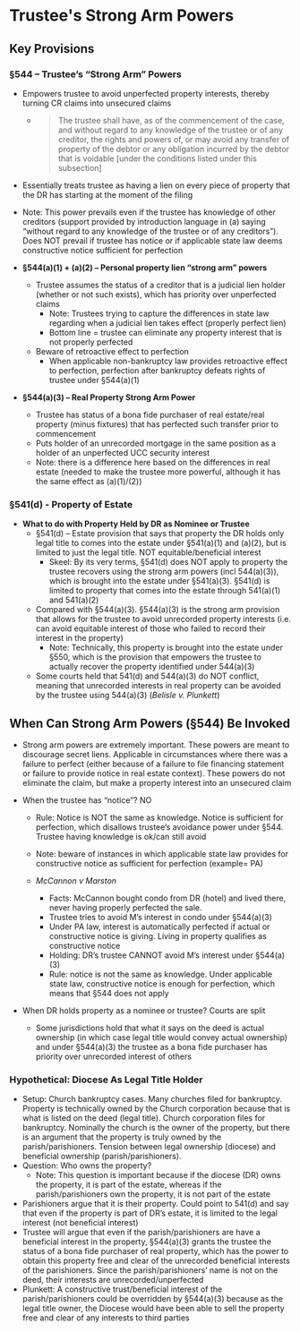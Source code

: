 # Trustee's Strong Arm Powers

## Key Provisions

### §544 – Trustee’s “Strong Arm” Powers

* Empowers trustee to avoid unperfected property interests, thereby turning CR claims into unsecured claims
  * > The trustee shall have, as of the commencement of the case, and without regard to any knowledge of the trustee or of any creditor, the rights and powers of, or may avoid any transfer of property of the debtor or any obligation incurred by the debtor that is voidable \[under the conditions listed under this subsection\]
* Essentially treats trustee as having a lien on every piece of property that the DR has starting at the moment of the filing
* Note: This power prevails even if the trustee has knowledge of other creditors (support provided by introduction language in (a) saying “without regard to any knowledge of the trustee or of any creditors”). Does NOT prevail if trustee has notice or if applicable state law deems constructive notice sufficient for perfection

* **§544(a)(1) + (a)(2) – Personal property lien “strong arm” powers**
  * Trustee assumes the status of a creditor that is a judicial lien holder (whether or not such exists), which has priority over unperfected claims
    * Note: Trustees trying to capture the differences in state law regarding when a judicial lien takes effect (properly perfect lien)
    * Bottom line  = trustee can eliminate any property interest that is not properly perfected
  * Beware of retroactive effect to perfection
    * When applicable non-bankruptcy law provides retroactive effect to perfection, perfection after bankruptcy defeats rights of trustee under §544(a)(1)

* **§544(a)(3) – Real Property Strong Arm Power**
  * Trustee has status of a bona fide purchaser of real estate/real property (minus fixtures) that has perfected such transfer prior to commencement
  * Puts holder of an unrecorded mortgage in the same position as a holder of an unperfected UCC security interest
  * Note: there is a difference here based on the differences in real estate (needed to make the trustee more powerful, although it has the same effect as (a)(1)/(2))

### §541(d) - Property of Estate

* **What to do with Property Held by DR as Nominee or Trustee**
  * §541(d) – Estate provision that says that property the DR holds only legal title to comes into the estate under §541(a)(1) and (a)(2), but is limited to just the legal title. NOT equitable/beneficial interest
    * Skeel: By its very terms, §541(d) does NOT apply to property the trustee recovers using the strong arm powers (incl 544(a)(3)), which is brought into the estate under §541(a)(3). §541(d) is limited to property that comes into the estate through 541(a)(1) and 541(a)(2)
  * Compared with §544(a)(3). §544(a)(3) is the strong arm provision that allows for the trustee to avoid unrecorded property interests (i.e. can avoid equitable interest of those who failed to record their interest in the property)
    * Note: Technically, this property is brought into the estate under §550, which is the provision that empowers the trustee to actually recover the property identified under 544(a)(3)
  * Some courts held that 541(d) and 544(a)(3) do NOT conflict, meaning that unrecorded interests in real property can be avoided by the trustee using 544(a)(3) (*Belisle v. Plunkett*)

## When Can Strong Arm Powers (§544) Be Invoked

* Strong arm powers are extremely important. These powers are meant to discourage secret liens. Applicable in circumstances where there was a failure to perfect (either because of a failure to file financing statement or failure to provide notice in real estate context). These powers do not eliminate the claim, but make a property interest into an unsecured claim
* When the trustee has “notice”?  NO
  * Rule: Notice is NOT the same as knowledge. Notice is sufficient for perfection, which disallows trustee’s avoidance power under §544. Trustee having knowledge is ok/can still avoid
  * Note: beware of instances in which applicable state law provides for constructive notice as sufficient for perfection (example= PA)

  * *McCannon v Marston*
    * Facts: McCannon bought condo from DR (hotel) and lived there, never having properly perfected the sale.
    * Trustee tries to avoid M’s interest in condo under §544(a)(3)
    * Under PA law, interest is automatically perfected if actual or constructive notice is giving. Living in property qualifies as constructive notice
    * Holding: DR’s trustee CANNOT avoid M’s interest under §544(a)(3)
    * Rule: notice is not the same as knowledge. Under applicable state law, constructive notice is enough for perfection, which means that §544 does not apply

* When DR holds property as a nominee or trustee? Courts are split
  * Some jurisdictions hold that what it says on the deed is actual ownership (in which case legal title would convey actual ownership) and under §544(a)(3) the trustee as a bona fide purchaser has priority over unrecorded interest of others

### Hypothetical: Diocese As Legal Title Holder

* Setup: Church bankruptcy cases. Many churches filed for bankruptcy. Property is technically owned by the Church corporation because that is what is listed on the deed (legal title). Church corporation files for bankruptcy. Nominally the church is the owner of the property, but there is an argument that the property is truly owned by the parish/parishioners. Tension between legal ownership (diocese) and beneficial ownership (parish/parishioners).
* Question: Who owns the property?
  * Note: This question is important because if the diocese (DR) owns the property, it is part of the estate, whereas if the parish/parishioners own the property, it is not part of the estate
* Parishioners argue that it is their property. Could point to 541(d) and say that even if the property is part of DR’s estate, it is limited to the legal interest (not beneficial interest)
* Trustee will argue that even if the parish/parishioners are have a beneficial interest in the property, §544(a)(3) grants the trustee the status of a bona fide purchaser of real property, which has the power to obtain this property free and clear of the unrecorded beneficial interests of the parishioners. Since the parish/parishioners’ name is not on the deed, their interests are unrecorded/unperfected
* Plunkett: A constructive trust/beneficial interest of the parish/parishioners could be overridden by §544(a)(3) because as the legal title owner, the Diocese would have been able to sell the property free and clear of any interests to third parties
